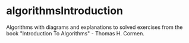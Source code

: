 # algorithmsIntroduction
Algorithms with diagrams and explanations to solved exercises from the book "Introduction To Algorithms" - Thomas H. Cormen.
